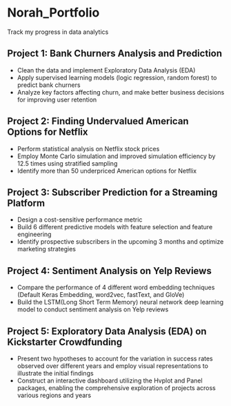 # Norah_Portfolio
Track my progress in data analytics

## Project 1: Bank Churners Analysis and Prediction
* Clean the data and implement Exploratory Data Analysis (EDA)
* Apply supervised learning models (logic regression, random forest) to predict bank churners
* Analyze key factors affecting churn, and make better business decisions for improving user retention

## Project 2: Finding Undervalued American Options for Netflix
* Perform statistical analysis on Netflix stock prices
* Employ Monte Carlo simulation and improved simulation efficiency by 12.5 times using stratified sampling
* Identify more than 50 underpriced American options for Netflix

## Project 3: Subscriber Prediction for a Streaming Platform
* Design a cost-sensitive performance metric
* Build 6 different predictive models with feature selection and feature engineering
* Identify prospective subscribers in the upcoming 3 months and optimize marketing strategies

## Project 4: Sentiment Analysis on Yelp Reviews
* Compare the performance of 4 different word embedding techniques (Default Keras Embedding, word2vec, fastText, and GloVe)
* Build the LSTM(Long Short Term Memory) neural network deep learning model to conduct sentiment analysis on Yelp reviews

## Project 5: Exploratory Data Analysis (EDA) on Kickstarter Crowdfunding
* Present two hypotheses to account for the variation in success rates observed over different years and employ visual representations to illustrate the initial findings
* Construct an interactive dashboard utilizing the Hvplot and Panel packages, enabling the comprehensive exploration of projects across various regions and years
